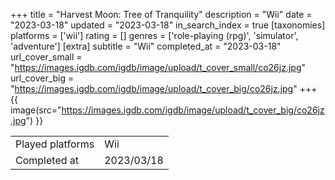 +++
title = "Harvest Moon: Tree of Tranquility"
description = "Wii"
date = "2023-03-18"
updated = "2023-03-18"
in_search_index = true
[taxonomies]
platforms = ['wii']
rating = []
genres = ['role-playing (rpg)', 'simulator', 'adventure']
[extra]
subtitle = "Wii"
completed_at = "2023-03-18"
url_cover_small = "https://images.igdb.com/igdb/image/upload/t_cover_small/co26jz.jpg"
url_cover_big = "https://images.igdb.com/igdb/image/upload/t_cover_big/co26jz.jpg"
+++
{{ image(src="https://images.igdb.com/igdb/image/upload/t_cover_big/co26jz.jpg") }}

|              |            |
| ------------ | ---------- |
| Played platforms    | Wii |
| Completed at | 2023/03/18 |



